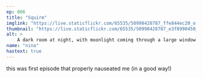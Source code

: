 ```yaml
---
ep: 006
title: "Squirm"
imglink: "https://live.staticflickr.com/65535/50998428787_ffe844ec20_o.jpg"
thumbnail: "https://live.staticflickr.com/65535/50998428787_e3f8990450_q.jpg"
alt: >
    A dark room at night, with moonlight coming through a large window. The moonlight reveals that the room's floor is covered in tiny worms.
name: "nina"
hastext: true
---
```

this was first episode that properly nauseated me (in a good way!)